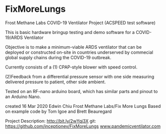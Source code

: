 # FixMoreLungs

Frost Methane Labs COVID-19 Ventilator Project (ACSPEED test software)

This is basic hardware bringup testing and demo software for a COVID-19/ARDS Ventilator

  Objective is to make a minimum-viable ARDS ventilator that can be deployed 
  or constructed on-site in countries underserved by commecial global supply 
  chains during the COVID-19 outbreak.
  
  Currently consists of a (1) CPAP-style blower with speed control.
  
  (2)Feedback from a differential pressure sensor with one side
  measuring delivered pressure to patient, other side ambient.
  
  Tested on an RF-nano arduino board, which has similar parts and pinout to an
  Arduino Nano.

  created 16 Mar 2020
  Edwin Chiu
  Frost Methane Labs/Fix More Lungs
  Based on example code by Tom Igoe and Brett Beauregard

  Project Description: http://bit.ly/2wYqj3X
  git: https://github.com/inceptionev/FixMoreLungs
  www.pandemicventilator.com
